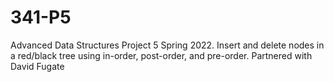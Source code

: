 # 341-P5
Advanced Data Structures Project 5 Spring 2022.
Insert and delete nodes in a red/black tree using in-order, post-order, and pre-order.
Partnered with David Fugate
